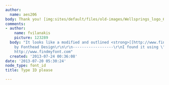 ```yaml
---
author:
  name: aes206
body: Thank you! [img:sites/default/files/old-images/Wellsprings_logo_6404.jpg]
comments:
- author:
    name: fvilanakis
    picture: 123289
  body: "It looks like a modified and outlined <strong>[[http://www.findmyfont.com/index.php/fonts/font-preview?fset=Fonthead-Design&ffam=Kingdom%20-%20Regular&fid=9d548d2f941a24b3b8c3f782cf54191d&fsize=60&text=WellSprings-K9&fit=1|Kingdom]]</strong>
    by Fonthead Design\r\n\r\n------------------\r\nI found it using \"Find my Font\":
    http://www.findmyfont.com"
  created: '2013-07-24 00:36:08'
date: '2013-07-20 05:30:24'
node_type: font_id
title: Type ID please

---
```


